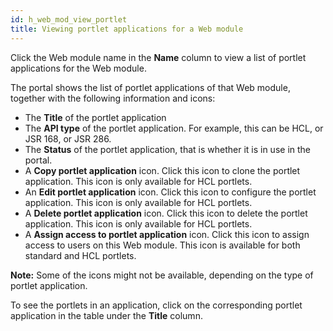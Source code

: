 ```yaml
---
id: h_web_mod_view_portlet
title: Viewing portlet applications for a Web module
---
```





Click the Web module name in the **Name** column to view a list of portlet applications for the Web module.

The portal shows the list of portlet applications of that Web module, together with the following information and icons:

-   The **Title** of the portlet application
-   The **API type** of the portlet application. For example, this can be HCL, or JSR 168, or JSR 286.
-   The **Status** of the portlet application, that is whether it is in use in the portal.
-   A **Copy portlet application** icon. Click this icon to clone the portlet application. This icon is only available for HCL portlets.
-   An **Edit portlet application** icon. Click this icon to configure the portlet application. This icon is only available for HCL portlets.
-   A **Delete portlet application** icon. Click this icon to delete the portlet application. This icon is only available for HCL portlets.
-   A **Assign access to portlet application** icon. Click this icon to assign access to users on this Web module. This icon is available for both standard and HCL portlets.

**Note:** Some of the icons might not be available, depending on the type of portlet application.

To see the portlets in an application, click on the corresponding portlet application in the table under the **Title** column.

